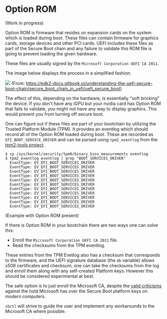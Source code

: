 # Option ROM
(Work in progress)

Option ROM is firmware that resides on expansion cards on the system which is loaded during boot. These files can contain firmware for graphics cards, storage devices and other PCI cards. UEFI includes these files as part of the Secure Boot chain and any failure to validate this ROM file is going to prevent loading the given hardware.

These files are usually signed by the `Microsoft Corporation UEFI CA 2011`.

The image below displays the process in a simplified fashion.


![](https://edk2-docs.gitbook.io/~/files/v0/b/gitbook-28427.appspot.com/o/assets%2F-M5spcXCRu82SfMZIemU%2F-M5sphCby0TUlHRNiNkZ%2F-M5spoo4UIOYinNkvqZQ%2Fimage2.png?generation=1587944071800213&alt=media)
(From: https://edk2-docs.gitbook.io/understanding-the-uefi-secure-boot-chain/secure_boot_chain_in_uefi/uefi_secure_boot)

The effect of this, depending on the hardware, is essentially "soft bricking" the device. If you don't have any iGPU but your nvidia card has Option ROM that fails to validate, you might not have any way to display graphics. This would prevent you from turning off secure boot.

One can figure out if these files are part of your bootchain by utilizing the Trusted Platform Module (TPM). It provides an eventlog which should record all of the Option ROM loaded during boot. These are recorded as `EFI_BOOT_SERVICE_DRIVER` and can be parsed using `tpm2_eventlog` from the [tpm2-tools project](https://github.com/tpm2-software/tpm2-tools).

```
$ cp /sys/kernel/security/tpm0/binary_bios_measurements eventlog
$ tpm2_eventlog eventlog | grep "BOOT_SERVICES_DRIVER"
  EventType: EV_EFI_BOOT_SERVICES_DRIVER
  EventType: EV_EFI_BOOT_SERVICES_DRIVER
  EventType: EV_EFI_BOOT_SERVICES_DRIVER
  EventType: EV_EFI_BOOT_SERVICES_DRIVER
  EventType: EV_EFI_BOOT_SERVICES_DRIVER
  EventType: EV_EFI_BOOT_SERVICES_DRIVER
  EventType: EV_EFI_BOOT_SERVICES_DRIVER
  EventType: EV_EFI_BOOT_SERVICES_DRIVER
  EventType: EV_EFI_BOOT_SERVICES_DRIVER
  EventType: EV_EFI_BOOT_SERVICES_DRIVER
  EventType: EV_EFI_BOOT_SERVICES_DRIVER
```
(Example with Option ROM present)

If there is Option ROM in your bootchain there are two ways one can solve this:
* Enroll the `Microsoft Corporation UEFI CA 2011` file.
* Read the checksums from the TPM eventlog.

These entries from the TPM Evetlog also has a checksum that corresponds to the firmware, and the UEFI signature database (the `db` variable) allows x509 certificates and checksum, one can take the checksums from the log and enroll them along with any self-created Platform keys. However this should be considered experimental at best.

The safe option is to just enroll the Microsoft CA, despite the [valid criticisms](https://github.com/pbatard/rufus/wiki/FAQ#Why_do_I_need_to_disable_Secure_Boot_to_use_UEFINTFS
) against the hold Microsoft has over the Secure Boot platform keys on modern computers.

`sbctl` will strive to guide the user and implement any workarounds to the Microsoft CA where possible.
